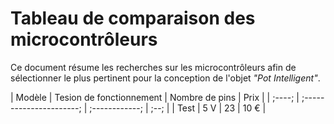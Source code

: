 # Tableau de comparaison des microcontrôleurs

Ce document résume les recherches sur les microcontrôleurs afin de sélectionner le plus pertinent pour la conception de l'objet *"Pot Intelligent"*.

| Modèle | Tesion de fonctionnement | Nombre de pins | Prix |
| ;----; | ;----------------------; | ;------------; | ;--; |
| Test | 5 V | 23 | 10 € |